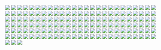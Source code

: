<img src="001.PNG">
<img src="002.PNG">
<img src="003.PNG">
<img src="004.PNG">
<img src="005.PNG">
<img src="006.PNG">
<img src="007.PNG">
<img src="008.PNG">
<img src="009.PNG">
<img src="010.PNG">
<img src="011.PNG">
<img src="012.PNG">
<img src="013.PNG">
<img src="014.PNG">
<img src="015.PNG">
<img src="016.PNG">
<img src="017.PNG">
<img src="018.PNG">
<img src="019.PNG">
<img src="020.PNG">
<img src="021.PNG">
<img src="022.PNG">
<img src="023.PNG">
<img src="024.PNG">
<img src="025.PNG">
<img src="026.PNG">
<img src="027.PNG">
<img src="028.PNG">
<img src="029.PNG">
<img src="030.PNG">
<img src="031.PNG">
<img src="032.PNG">
<img src="033.PNG">
<img src="034.PNG">
<img src="035.PNG">
<img src="036.PNG">
<img src="037.PNG">
<img src="038.PNG">
<img src="039.PNG">
<img src="040.PNG">
<img src="041.PNG">
<img src="042.PNG">
<img src="043.PNG">
<img src="044.PNG">
<img src="045.PNG">
<img src="046.PNG">
<img src="047.PNG">
<img src="048.PNG">
<img src="049.PNG">
<img src="050.PNG">
<img src="051.PNG">
<img src="052.PNG">
<img src="053.PNG">
<img src="054.PNG">
<img src="055.PNG">
<img src="056.PNG">
<img src="057.PNG">
<img src="058.PNG">
<img src="059.PNG">
<img src="060.PNG">
<img src="061.PNG">
<img src="062.PNG">
<img src="063.PNG">
<img src="064.PNG">
<img src="065.PNG">
<img src="066.PNG">
<img src="067.PNG">
<img src="068.PNG">
<img src="069.PNG">
<img src="070.PNG">
<img src="071.PNG">
<img src="072.PNG">
<img src="073.PNG">
<img src="074.PNG">
<img src="075.PNG">
<img src="076.PNG">
<img src="077.PNG">
<img src="078.PNG">
<img src="079.PNG">
<img src="080.PNG">
<img src="081.PNG">
<img src="082.PNG">
<img src="083.PNG">
<img src="084.PNG">
<img src="085.PNG">
<img src="086.PNG">
<img src="087.PNG">
<img src="088.PNG">
<img src="089.PNG">
<img src="090.PNG">
<img src="091.PNG">
<img src="092.PNG">
<img src="093.PNG">
<img src="094.PNG">
<img src="095.PNG">
<img src="096.PNG">
<img src="097.PNG">
<img src="098.PNG">
<img src="099.PNG">
<img src="100.PNG">
<img src="101.PNG">
<img src="102.PNG">
<img src="103.PNG">
<img src="104.PNG">
<img src="105.PNG">
<img src="106.PNG">
<img src="107.PNG">
<img src="108.PNG">
<img src="109.PNG">
<img src="110.PNG">
<img src="111.PNG">
<img src="112.PNG">
<img src="113.PNG">
<img src="114.PNG">
<img src="115.PNG">
<img src="116.PNG">
<img src="117.PNG">
<img src="118.PNG">
<img src="119.PNG">
<img src="120.PNG">
<img src="121.PNG">
<img src="122.PNG">
<img src="123.PNG">
<img src="124.PNG">
<img src="125.PNG">
<img src="126.PNG">
<img src="127.PNG">
<img src="128.PNG">
<img src="129.PNG">
<img src="130.PNG">
<img src="131.PNG">
<img src="132.PNG">
<img src="133.PNG">
<img src="134.PNG">
<img src="135.PNG">
<img src="136.PNG">
<img src="137.PNG">
<img src="138.PNG">
<img src="139.PNG">
<img src="140.PNG">
<img src="141.PNG">
<img src="142.PNG">
<img src="143.PNG">
<img src="144.PNG">
<img src="145.PNG">
<img src="146.PNG">
<img src="147.PNG">
<img src="148.PNG">
<img src="149.PNG">
<img src="150.PNG">
<img src="151.PNG">
<img src="152.PNG">
<img src="153.PNG">

